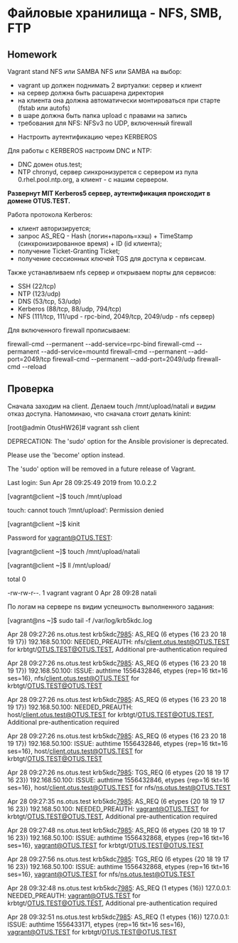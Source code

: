 #  **Файловые хранилища - NFS, SMB, FTP**

## **Homework**

Vagrant stand NFS или SAMBA
NFS или SAMBA на выбор:

- vagrant up должен поднимать 2 виртуалки: сервер и клиент
- на сервер должна быть расшарена директория
- на клиента она должна автоматически монтироваться при старте (fstab или autofs)
- в шаре должна быть папка upload с правами на запись
- требования для NFS: NFSv3 по UDP, включенный firewall

* Настроить аутентификацию через KERBEROS 

Для работы с KERBEROS настроим DNC и NTP:
- DNC  домен otus.test;
- NTP chronyd, сервер синхронизурется с сервером из пула 0.rhel.pool.ntp.org, а клиент - с нашим сервером.


**Развернут MIT Kerberos5 сервер, аутентификация происходит в домене OTUS.TEST.**

Работа протокола Kerberos:
- клиент авторизируется;
- запрос AS_REQ - Hash (логин+пароль=хэш) + TimeStamp (синхронизированное время) + ID (id клиента);
- получение Ticket-Granting Ticket;
- получение  сессионных ключей TGS для доступа к сервисам.

Также устанавливаем nfs сервер и открываем порты для сервисов:

- SSH (22/tcp)
- NTP (123/udp)
- DNS (53/tcp, 53/udp)
- Kerberos (88/tcp, 88/udp, 794/tcp)
- NFS (111/tcp, 111/upd - rpc-bind, 2049/tcp, 2049/udp - nfs сервер)

Для включенного firewall прописываем:

firewall-cmd --permanent --add-service=rpc-bind
firewall-cmd --permanent --add-service=mountd
firewall-cmd --permanent --add-port=2049/tcp
firewall-cmd --permanent --add-port=2049/udp
firewall-cmd --reload

## **Проверка**

Сначала заходим на client. Делаем touch /mnt/upload/natali и видим отказ доступа. Напоминаю, что сначала стоит делать kinint:

[root@admin OtusHW26]# vagrant ssh client

DEPRECATION: The 'sudo' option for the Ansible provisioner is deprecated.

Please use the 'become' option instead.

The 'sudo' option will be removed in a future release of Vagrant.

Last login: Sun Apr 28 09:25:49 2019 from 10.0.2.2

[vagrant@client ~]$ touch /mnt/upload

touch: cannot touch ‘/mnt/upload’: Permission denied

[vagrant@client ~]$ kinit

Password for vagrant@OTUS.TEST: 

[vagrant@client ~]$ touch /mnt/upload/natali

[vagrant@client ~]$ ll /mnt/upload/

total 0

-rw-rw-r--. 1 vagrant vagrant 0 Apr 28 09:28 natali

По логам на сервере ns видим успешность выполненного задания:

[vagrant@ns ~]$ sudo tail -f /var/log/krb5kdc.log

Apr 28 09:27:26 ns.otus.test krb5kdc[7985](info): AS_REQ (6 etypes {16 23 20 18 19 17}) 192.168.50.100: NEEDED_PREAUTH: nfs/client.otus.test@OTUS.TEST for krbtgt/OTUS.TEST@OTUS.TEST, Additional pre-authentication required

Apr 28 09:27:26 ns.otus.test krb5kdc[7985](info): AS_REQ (6 etypes {16 23 20 18 19 17}) 192.168.50.100: ISSUE: authtime 1556432846, etypes {rep=16 tkt=16 ses=16}, nfs/client.otus.test@OTUS.TEST for krbtgt/OTUS.TEST@OTUS.TEST

Apr 28 09:27:26 ns.otus.test krb5kdc[7985](info): AS_REQ (6 etypes {16 23 20 18 19 17}) 192.168.50.100: NEEDED_PREAUTH: host/client.otus.test@OTUS.TEST for krbtgt/OTUS.TEST@OTUS.TEST, Additional pre-authentication required

Apr 28 09:27:26 ns.otus.test krb5kdc[7985](info): AS_REQ (6 etypes {16 23 20 18 19 17}) 192.168.50.100: ISSUE: authtime 1556432846, etypes {rep=16 tkt=16 ses=16}, host/client.otus.test@OTUS.TEST for krbtgt/OTUS.TEST@OTUS.TEST

Apr 28 09:27:26 ns.otus.test krb5kdc[7985](info): TGS_REQ (6 etypes {20 18 19 17 16 23}) 192.168.50.100: ISSUE: authtime 1556432846, etypes {rep=16 tkt=16 ses=16}, host/client.otus.test@OTUS.TEST for nfs/ns.otus.test@OTUS.TEST

Apr 28 09:27:35 ns.otus.test krb5kdc[7985](info): AS_REQ (6 etypes {20 18 19 17 16 23}) 192.168.50.100: NEEDED_PREAUTH: vagrant@OTUS.TEST for krbtgt/OTUS.TEST@OTUS.TEST, Additional pre-authentication required

Apr 28 09:27:48 ns.otus.test krb5kdc[7985](info): AS_REQ (6 etypes {20 18 19 17 16 23}) 192.168.50.100: ISSUE: authtime 1556432868, etypes {rep=16 tkt=16 ses=16}, vagrant@OTUS.TEST for krbtgt/OTUS.TEST@OTUS.TEST

Apr 28 09:27:56 ns.otus.test krb5kdc[7985](info): TGS_REQ (6 etypes {20 18 19 17 16 23}) 192.168.50.100: ISSUE: authtime 1556432868, etypes {rep=16 tkt=16 ses=16}, vagrant@OTUS.TEST for nfs/ns.otus.test@OTUS.TEST

Apr 28 09:32:48 ns.otus.test krb5kdc[7985](info): AS_REQ (1 etypes {16}) 127.0.0.1: NEEDED_PREAUTH: vagrant@OTUS.TEST for krbtgt/OTUS.TEST@OTUS.TEST, Additional pre-authentication required

Apr 28 09:32:51 ns.otus.test krb5kdc[7985](info): AS_REQ (1 etypes {16}) 127.0.0.1: ISSUE: authtime 1556433171, etypes {rep=16 tkt=16 ses=16}, vagrant@OTUS.TEST for krbtgt/OTUS.TEST@OTUS.TEST

